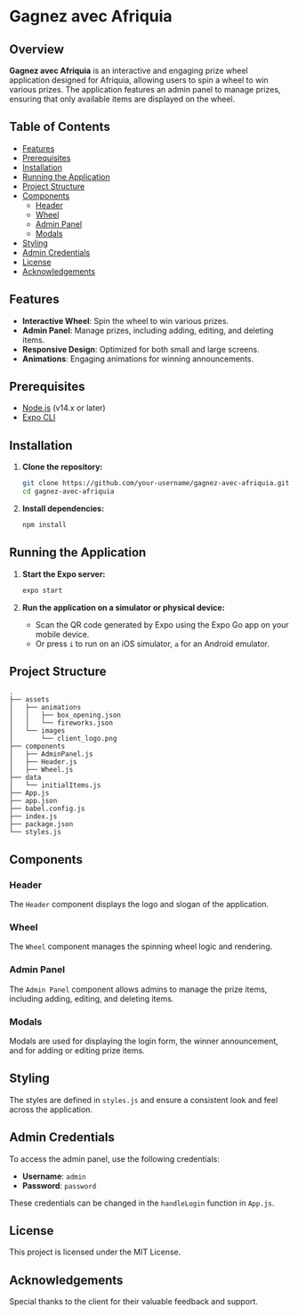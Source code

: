 # Gagnez avec Afriquia

## Overview

**Gagnez avec Afriquia** is an interactive and engaging prize wheel application designed for Afriquia, allowing users to spin a wheel to win various prizes. The application features an admin panel to manage prizes, ensuring that only available items are displayed on the wheel.

## Table of Contents

- [Features](#features)
- [Prerequisites](#prerequisites)
- [Installation](#installation)
- [Running the Application](#running-the-application)
- [Project Structure](#project-structure)
- [Components](#components)
  - [Header](#header)
  - [Wheel](#wheel)
  - [Admin Panel](#admin-panel)
  - [Modals](#modals)
- [Styling](#styling)
- [Admin Credentials](#admin-credentials)
- [License](#license)
- [Acknowledgements](#acknowledgements)

## Features

- **Interactive Wheel**: Spin the wheel to win various prizes.
- **Admin Panel**: Manage prizes, including adding, editing, and deleting items.
- **Responsive Design**: Optimized for both small and large screens.
- **Animations**: Engaging animations for winning announcements.

## Prerequisites

- [Node.js](https://nodejs.org/) (v14.x or later)
- [Expo CLI](https://docs.expo.dev/get-started/installation/)

## Installation

1. **Clone the repository:**

   ```sh
   git clone https://github.com/your-username/gagnez-avec-afriquia.git
   cd gagnez-avec-afriquia
   ```

2. **Install dependencies:**

   ```sh
   npm install
   ```

## Running the Application

1. **Start the Expo server:**

   ```sh
   expo start
   ```

2. **Run the application on a simulator or physical device:**

   - Scan the QR code generated by Expo using the Expo Go app on your mobile device.
   - Or press `i` to run on an iOS simulator, `a` for an Android emulator.

## Project Structure

```plaintext
.
├── assets
│   ├── animations
│   │   ├── box_opening.json
│   │   └── fireworks.json
│   └── images
│       └── client_logo.png
├── components
│   ├── AdminPanel.js
│   ├── Header.js
│   ├── Wheel.js
├── data
│   └── initialItems.js
├── App.js
├── app.json
├── babel.config.js
├── index.js
├── package.json
└── styles.js
```

## Components

### Header

The `Header` component displays the logo and slogan of the application.

### Wheel

The `Wheel` component manages the spinning wheel logic and rendering.

### Admin Panel

The `Admin Panel` component allows admins to manage the prize items, including adding, editing, and deleting items.

### Modals

Modals are used for displaying the login form, the winner announcement, and for adding or editing prize items.

## Styling

The styles are defined in `styles.js` and ensure a consistent look and feel across the application.

## Admin Credentials

To access the admin panel, use the following credentials:

- **Username**: `admin`
- **Password**: `password`

These credentials can be changed in the `handleLogin` function in `App.js`.


## License

This project is licensed under the MIT License.

## Acknowledgements

Special thanks to the client for their valuable feedback and support.
```